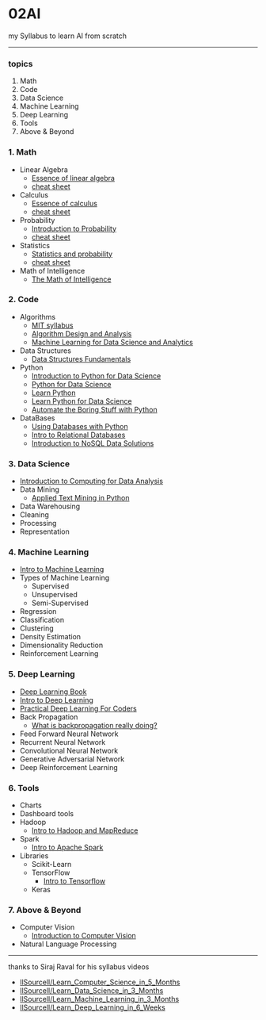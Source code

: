 # 02AI
my Syllabus to learn AI from scratch

---

### topics
1. Math
2. Code
3. Data Science
4. Machine Learning
5. Deep Learning
6. Tools
7. Above & Beyond

### 1. Math
- Linear Algebra
  - [Essence of linear algebra](https://www.youtube.com/playlist?list=PLZHQObOWTQDPD3MizzM2xVFitgF8hE_ab)
  - [cheat sheet](https://www.souravsengupta.com/cds2016/lectures/Savov_Notes.pdf)
- Calculus
  - [Essence of calculus](https://www.youtube.com/playlist?list=PLZHQObOWTQDMsr9K-rj53DwVRMYO3t5Yr)
  - [cheat sheet](http://tutorial.math.lamar.edu/pdf/Calculus_Cheat_Sheet_All.pdf)
- Probability
  - [Introduction to Probability](https://www.edx.org/course/introduction-probability-science-mitx-6-041x-2)
  - [cheat sheet](https://static1.squarespace.com/static/54bf3241e4b0f0d81bf7ff36/t/55e9494fe4b011aed10e48e5/1441352015658/probability_cheatsheet.pdf)
- Statistics
  - [Statistics and probability](https://www.khanacademy.org/math/statistics-probability)
  - [cheat sheet](http://web.mit.edu/~csvoss/Public/usabo/stats_handout.pdf)
- Math of Intelligence
  - [The Math of Intelligence](https://www.youtube.com/playlist?list=PL2-dafEMk2A7mu0bSksCGMJEmeddU_H4D)

### 2. Code
- Algorithms
  - [MIT syllabus](https://courses.csail.mit.edu/6.006/fall11/notes.shtml)
  - [Algorithm Design and Analysis](https://www.edx.org/course/algorithm-design-analysis-pennx-sd3x)
  - [Machine Learning for Data Science and Analytics](https://courses.edx.org/courses/course-v1:ColumbiaX+DS102X+2T2018/course/)
- Data Structures
  - [Data Structures Fundamentals](https://www.edx.org/course/data-structures-fundamentals-uc-san-diegox-algs201x)
- Python
  - [Introduction to Python for Data Science](https://www.edx.org/course/introduction-python-data-science-2)
  - [Python for Data Science](https://www.edx.org/course/python-for-data-science-0)
  - [Learn Python](https://www.codecademy.com/learn/learn-python)
  - [Learn Python for Data Science](https://www.youtube.com/playlist?list=PL2-dafEMk2A6QKz1mrk1uIGfHkC1zZ6UU)
  - [Automate the Boring Stuff with Python](https://automatetheboringstuff.com/)
- DataBases
  - [Using Databases with Python](https://www.coursera.org/learn/python-databases)
  - [Intro to Relational Databases](https://in.udacity.com/course/intro-to-relational-databases--ud197)
  - [Introduction to NoSQL Data Solutions](https://www.edx.org/course/introduction-to-nosql-data-solutions-2)
  
### 3. Data Science
- [Introduction to Computing for Data Analysis](https://www.edx.org/course/introduction-to-computing-for-data-analysis)
- Data Mining
  - [Applied Text Mining in Python](https://www.coursera.org/learn/python-text-mining)
- Data Warehousing
- Cleaning
- Processing
- Representation

### 4. Machine Learning
- [Intro to Machine Learning](https://eu.udacity.com/course/intro-to-machine-learning--ud120)
- Types of Machine Learning
  - Supervised
  - Unsupervised 
  - Semi-Supervised
- Regression
- Classification
- Clustering
- Density Estimation
- Dimensionality Reduction
- Reinforcement Learning

### 5. Deep Learning
- [Deep Learning Book](https://www.deeplearningbook.org/)
- [Intro to Deep Learning](https://www.youtube.com/playlist?list=PL2-dafEMk2A7YdKv4XfKpfbTH5z6rEEj3)
- [Practical Deep Learning For Coders](https://course.fast.ai/)
- Back Propagation
  - [What is backpropagation really doing?](https://www.youtube.com/watch?v=Ilg3gGewQ5U)
- Feed Forward Neural Network
- Recurrent Neural Network
- Convolutional Neural Network
- Generative Adversarial Network
- Deep Reinforcement Learning

### 6. Tools
- Charts
- Dashboard tools
- Hadoop
  - [Intro to Hadoop and MapReduce](https://in.udacity.com/course/intro-to-hadoop-and-mapreduce--ud617)
- Spark
  - [Intro to Apache Spark](https://stanford.edu/~rezab/sparkclass/slides/itas_workshop.pdf)
- Libraries
  - Scikit-Learn
  - TensorFlow
    - [Intro to Tensorflow](https://www.youtube.com/playlist?list=PL2-dafEMk2A7EEME489DsI468AB0wQsMV)
  - Keras

### 7. Above & Beyond
- Computer Vision
  - [Introduction to Computer Vision](https://in.udacity.com/course/introduction-to-computer-vision--ud810)
- Natural Language Processing


---
thanks to Siraj Raval for his syllabus videos

  - [llSourcell/Learn_Computer_Science_in_5_Months](https://github.com/llSourcell/Learn_Computer_Science_in_5_Months)
  - [llSourcell/Learn_Data_Science_in_3_Months](https://github.com/llSourcell/Learn_Data_Science_in_3_Months)
  - [llSourcell/Learn_Machine_Learning_in_3_Months](https://github.com/llSourcell/Learn_Machine_Learning_in_3_Months)
  - [llSourcell/Learn_Deep_Learning_in_6_Weeks](https://github.com/llSourcell/Learn_Deep_Learning_in_6_Weeks)
